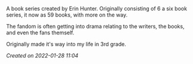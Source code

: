A book series created by Erin Hunter. Originally consisting of 6 a six book series, it now as 59 books, with more on the way.

The fandom is often getting into drama relating to the writers, the books, and even the fans themself.

Originally made it's way into my life in 3rd grade.

*Created on 2022-01-28 11:04*